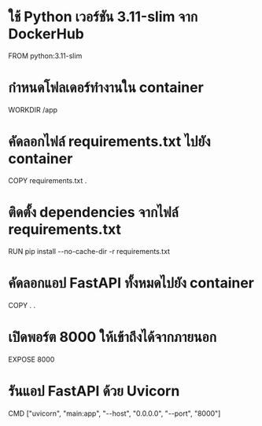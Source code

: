 # ใช้ Python เวอร์ชัน 3.11-slim จาก DockerHub
FROM python:3.11-slim

# กำหนดโฟลเดอร์ทำงานใน container
WORKDIR /app

# คัดลอกไฟล์ requirements.txt ไปยัง container
COPY requirements.txt .

# ติดตั้ง dependencies จากไฟล์ requirements.txt
RUN pip install --no-cache-dir -r requirements.txt

# คัดลอกแอป FastAPI ทั้งหมดไปยัง container
COPY . .

# เปิดพอร์ต 8000 ให้เข้าถึงได้จากภายนอก
EXPOSE 8000

# รันแอป FastAPI ด้วย Uvicorn
CMD ["uvicorn", "main:app", "--host", "0.0.0.0", "--port", "8000"]

